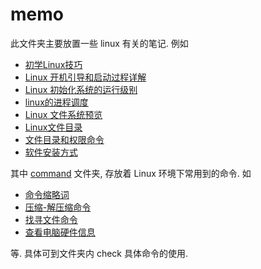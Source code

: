 # memo

此文件夹主要放置一些 linux 有关的笔记. 例如

- [初学Linux技巧](初学Linux技巧.pdf)
- [Linux 开机引导和启动过程详解](Linux开机引导和启动过程详解.pdf)
- [Linux 初始化系统的运行级别](Linux初始化系统的运行级别.md)
- [linux的进程调度](linux的进程调度.pdf)
- [Linux 文件系统预览](Linux文件系统预览.pdf)
- [Linux文件目录](directory.md)
- [文件目录和权限命令](文件目录和权限命令.md)
- [软件安装方式](install_packages.md)

其中 [command](command) 文件夹, 存放着 Linux 环境下常用到的命令. 如

- [命令缩略词](command/command_abbr.md)
- [压缩-解压缩命令](command/extract_unzip.md)
- [找寻文件命令](command/find_which_locate.md)
- [查看电脑硬件信息](command/list_hardware_info.md)

等. 具体可到文件夹内 check 具体命令的使用.
